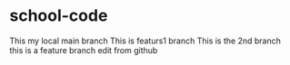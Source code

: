 # school-code

This my local main branch
This is featurs1 branch
This is the 2nd branch
this is a feature branch
edit from github


